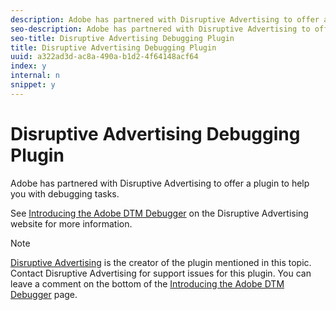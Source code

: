 ```yaml
---
description: Adobe has partnered with Disruptive Advertising to offer a plugin to help you with debugging tasks.
seo-description: Adobe has partnered with Disruptive Advertising to offer a plugin to help you with debugging tasks.
seo-title: Disruptive Advertising Debugging Plugin
title: Disruptive Advertising Debugging Plugin
uuid: a322ad3d-ac8a-490a-b1d2-4f64148acf64
index: y
internal: n
snippet: y
---
```


# Disruptive Advertising Debugging Plugin

Adobe has partnered with Disruptive Advertising to offer a plugin to help you with debugging tasks.

See [Introducing the Adobe DTM Debugger](https://www.disruptiveadvertising.com/analytics/introducing-the-adobe-dtm-debugger/) on the Disruptive Advertising website for more information.

>[!NOTE]
>
>[Disruptive Advertising](http://www.disruptiveadvertising.com) is the creator of the plugin mentioned in this topic. Contact Disruptive Advertising for support issues for this plugin. You can leave a comment on the bottom of the [Introducing the Adobe DTM Debugger](https://www.disruptiveadvertising.com/analytics/introducing-the-adobe-dtm-debugger/) page.

